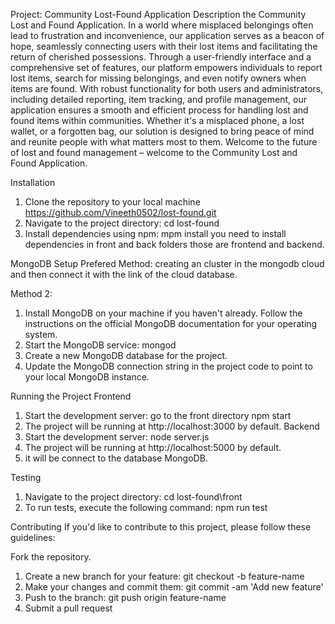 Project: Community Lost-Found Application
Description
the Community Lost and Found Application. In a world where misplaced belongings often lead to frustration and inconvenience, our application serves as a beacon of hope, seamlessly connecting users with their lost items and facilitating the return of cherished possessions. Through a user-friendly interface and a comprehensive set of features, our platform empowers individuals to report lost items, search for missing belongings, and even notify owners when items are found. With robust functionality for both users and administrators, including detailed reporting, item tracking, and profile management, our application ensures a smooth and efficient process for handling lost and found items within communities. Whether it's a misplaced phone, a lost wallet, or a forgotten bag, our solution is designed to bring peace of mind and reunite people with what matters most to them. Welcome to the future of lost and found management – welcome to the Community Lost and Found Application.

Installation
1. Clone the repository to your local machine
   https://github.com/Vineeth0502/lost-found.git
2. Navigate to the project directory:
   cd lost-found
3. Install dependencies using npm:
   mpm install 
   you need to install dependencies in front and back folders those are frontend and backend.

MongoDB Setup
Prefered Method:
creating an cluster in the mongodb cloud and then connect it with the link of the cloud database.

Method 2:
1. Install MongoDB on your machine if you haven't already. Follow the instructions on the official MongoDB documentation for your operating system.
2. Start the MongoDB service:
   mongod
3. Create a new MongoDB database for the project.
4. Update the MongoDB connection string in the project code to point to your local MongoDB instance.

Running the Project
Frontend
1. Start the development server:
   go to the front directory npm start
2. The project will be running at http://localhost:3000 by default.
Backend
1. Start the development server:
   node server.js
2. The project will be running at http://localhost:5000 by default.
3. it will be connect to the database MongoDB.

Testing
1. Navigate to the project directory:
   cd lost-found\front
2. To run tests, execute the following command:
   npm run test

Contributing
If you'd like to contribute to this project, please follow these guidelines:

Fork the repository.
1. Create a new branch for your feature: git checkout -b feature-name
2. Make your changes and commit them: git commit -am 'Add new feature'
3. Push to the branch: git push origin feature-name
4. Submit a pull request

